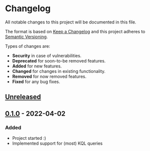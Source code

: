 # Changelog
All notable changes to this project will be documented in this file.

The format is based on [Keep a Changelog] and this project adheres to
[Semantic Versioning].

Types of changes are:
* **Security** in case of vulnerabilities.
* **Deprecated** for soon-to-be removed features.
* **Added** for new features.
* **Changed** for changes in existing functionality.
* **Removed** for now removed features.
* **Fixed** for any bug fixes.

## [Unreleased]


## [0.1.0] - 2022-04-02
### Added
* Project started :)
* Implemented support for (most) KQL queries

[Unreleased]: https://github.com/jacksmith15/elastic-log-cli/compare/0.1.0..HEAD
[0.1.0]: https://github.com/jacksmith15/elastic-log-cli/compare/initial..0.1.0

[Keep a Changelog]: http://keepachangelog.com/en/1.0.0/
[Semantic Versioning]: http://semver.org/spec/v2.0.0.html

[_release_link_format]: https://github.com/jacksmith15/elastic-log-cli/compare/{previous_tag}..{tag}
[_breaking_change_token]: BREAKING
